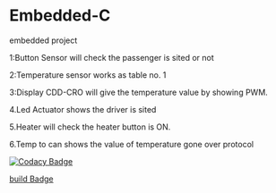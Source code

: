 # Embedded-C
embedded project

1:Button Sensor will check the passenger is sited or not

2:Temperature sensor works as table no. 1

3:Display CDD-CRO will give the temperature value by showing PWM.

4.Led Actuator shows the driver is sited

5.Heater will check the heater button is ON.

6.Temp to can shows the value of temperature gone over protocol



[![Codacy Badge](https://app.codacy.com/project/badge/Grade/c2ad45b4bf954684a8de0da4f48d877a)](https://www.codacy.com/gh/saimohan4356/Embedded-C/dashboard?utm_source=github.com&amp;utm_medium=referral&amp;utm_content=saimohan4356/Embedded-C&amp;utm_campaign=Badge_Grade)

[build Badge](https://github.com/saimohan4356/Embedded-C/blob/main/.Github/Workflow/Compile.yml/badge.svg)
